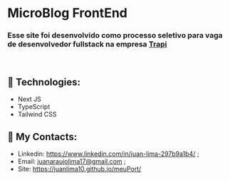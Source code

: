 # MicroBlog FrontEnd

### Esse site foi desenvolvido como processo seletivo para vaga de desenvolvedor fullstack na empresa <a href="https://trapi.com.br">Trapi</a>

<br/>

## 🧪 Technologies:

+ Next JS
+ TypeScript
+ Tailwind CSS

## 🧾 My Contacts:

* Linkedin: <a href="https://www.linkedin.com/in/juan-lima-297b9a1b4/">https://www.linkedin.com/in/juan-lima-297b9a1b4/</a> ;
* Email: <a href="malito:juanaraujolima17@gmail.com">juanaraujolima17@gmail.com</a> ;
* Site: <a href="https://juanlima10.github.io/meuPort/">https://juanlima10.github.io/meuPort/</a>